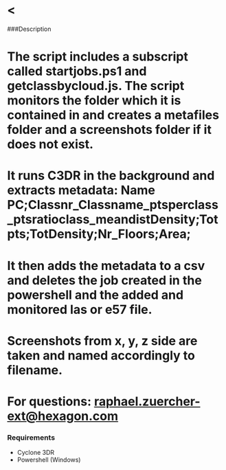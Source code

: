 # <

###Description
# The script includes a subscript called startjobs.ps1 and getclassbycloud.js. The script monitors the folder which it is contained in and creates a metafiles folder and a screenshots folder if it does not exist. 
# It runs C3DR in the background and extracts metadata: Name PC;Classnr_Classname_ptsperclass_ptsratioclass_meandistDensity;Totpts;TotDensity;Nr_Floors;Area;
# It then adds the metadata to a csv and deletes the job created in the powershell and the added and monitored las or e57 file. 
# Screenshots from x, y, z side are taken and named accordingly to filename. 
# For questions: raphael.zuercher-ext@hexagon.com


### Requirements
- Cyclone 3DR
- Powershell (Windows)

